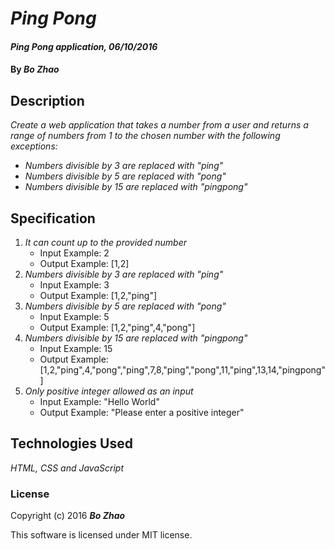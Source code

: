 # _Ping Pong_

#### _Ping Pong application, 06/10/2016_

#### By _**Bo Zhao**_

## Description

_Create a web application that takes a number from a user and returns a range of numbers from 1 to the chosen number with the following exceptions:_

* _Numbers divisible by 3 are replaced with "ping"_
* _Numbers divisible by 5 are replaced with "pong"_
* _Numbers divisible by 15 are replaced with "pingpong"_

## Specification

1. _It can count up to the provided number_
    * Input Example: 2
    * Output Example: [1,2]
2. _Numbers divisible by 3 are replaced with "ping"_
    * Input Example: 3
    * Output Example: [1,2,"ping"]
3. _Numbers divisible by 5 are replaced with "pong"_
    * Input Example: 5
    * Output Example: [1,2,"ping",4,"pong"]
4. _Numbers divisible by 15 are replaced with "pingpong"_
    * Input Example: 15
    * Output Example: [1,2,"ping",4,"pong","ping",7,8,"ping","pong",11,"ping",13,14,"pingpong"]
5. _Only positive integer allowed as an input_
    * Input Example: "Hello World"
    * Output Example: "Please enter a positive integer"

## Technologies Used

_HTML, CSS and JavaScript_

### License

Copyright (c) 2016 **_Bo Zhao_**

This software is licensed under MIT license.
